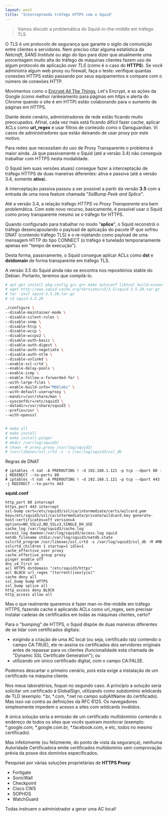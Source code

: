 ```yaml
---
layout: post
title: "Interceptando tráfego HTTPS com o Squid"
---
```


> Vamos discutir a problemática do Squid-in-the-middle em tráfego TLS

O TLS é um protocolo de segurança que garante o sigilo da comunição entre clientes e servidores. Nem preciso citar alguma estatística da *Netcraft*, *SANS Institute* ou algo do tipo para dizer que atualmente uma porcentagem muito alta do tráfego de máquinas clientes fazem uso de algum protocolo de aplicação *over TLS* (como é o caso do **HTTPS**). Se você administra algum web proxy ou firewall, faça o teste: verifique quantas conexões HTTPS estão passando por seus equipamentos e compare com o número de conexões HTTP.

Movimentos como o [Encrypt All The Things](https://encryptallthethings.net/), Let's Encrypt, e as ações da Google (como melhor rankeamento para páginas em https e alerta do Chrome quando o site é em HTTP) estão colaborando para o aumento de páginas em HTTPS.

Diante deste cenário, administradores de rede estão ficando muito preocupados. Afinal, cada vez mais está ficando difícil  fazer cache, aplicar ACLs como **url_regex** e usar filtros de conteúdo como o Dansguardian. Vi casos de administradores que estão deixando de usar proxy por este motivo.

Para redes que necessitam do uso de Proxy Transparente o problema é maior ainda. Já que passivamente o Squid (até a versão 3.4) não conseguia trabalhar com HTTPS nesta modalidade.

O Squid (em suas versões atuais) consegue fazer a interceptação de tráfego HTTPS de duas maneiras diferentes: ativa e passiva (até a versão 3.4, somente **ativa**).

A interceptação passiva passou a ser possível a partir da versão **3.5** com a entrada de uma nova feature chamada "*SslBump Peek and Splice*".

Até a versão 3.4, a relação tráfego *HTTPS vs Proxy Transparente* era bem problemática. Com este novo recurso, basicamente, é possível usar o Squid como proxy transparente mesmo se o tráfego for HTTPS.

Quando configurado para trabalhar no modo "**splice**", o Squid reconstrói o tráfego desencapsulando o payload de aplicação do pacote IP que sofreu DNAT (contendo tráfego TLS) e o re-injetando como payload de uma mensagem HTTP do tipo CONNECT (o tráfego é tunelado temporariamente apenas em "tempo de execução").

Desta forma, passivamente, o Squid consegue aplicar ACLs como **dst** e **dstdomain** de forma transparente em tráfego TLS.

A versão 3.5 do Squid ainda não se encontra nos repositórios stable do Debian. Portanto, teremos que compilá-lo.

```bash
# apt-get install pkg-config gcc g++ make autoconf libtool build-essential
# wget http://www.squid-cache.org/Versions/v3/3.5/squid-3.5.20.tar.gz
# tar -zxvf squid-3.5.20.tar.gz
# cd squid-3.5.20

./configure \
--disable-maintainer-mode \
--disable-silent-rules \
--disable-snmp \
--disable-htcp \
--disable-wccp \
--disable-wccpv2 \
--disable-auth-basic \
--disable-auth-digest \
--disable-auth-negotiate \
--disable-auth-ntlm \
--disable-unlinkd \
--enable-ssl-crtd \
--enable-delay-pools \
--enable-icmp \
--enable-follow-x-forwarded-for \
--with-large-files \
--enable-build-info="M0blabs" \
--with-default-user=proxy \
--mandir=/usr/share/man \
--sysconfdir=/etc/squid3 \
--datadir=/usr/share/squid3 \
--prefix=/usr \
--with-openssl


# make all
# make install
# make install-pinger
# mkdir /var/log/squid3/
# chown -R proxy.proxy /var/log/squid3/
# /usr/libexec/ssl_crtd -c -s /var/log/squid3/ssl_db
```

Regras de DNAT

```
# iptables -t nat -A PREROUTING ! -d 192.168.1.121 -p tcp --dport 80 -j REDIRECT --to-ports 80
# iptables -t nat -A PREROUTING ! -d 192.168.1.121 -p tcp --dport 443 -j REDIRECT --to-ports 443
```

**squid.conf**

```
http_port 80 intercept
https_port 443 intercept
ssl-bump cert=/etc/squid3/ssl/ca/intermediate/certs/wilcard.pem key=/etc/squid3/ssl/ca/intermediate/private/wildcard.key generate-host-certificates=off version=4 options=NO_SSLv2,NO_SSLv3,SINGLE_DH_USE
cache_log /var/log/squid3/cache.log
access_log daemon:/var/log/squid3/access.log squid
netdb_filename stdio:/var/log/squid3/netdb.state
sslcrtd_program /usr/libexec/ssl_crtd -s /var/log/squid3/ssl_db -M 4MB sslcrtd_children 1 startup=1 idle=1
cache_effective_user proxy
cache_effective_group proxy
pinger_enable off
dns_v4_first on
acl HTTPS dstdomain "/etc/squid3/https"
acl BLOCK url_regex "(torrent)|sex(y|o)"
cache deny all
ssl_bump bump HTTPS
ssl_bump splice all
http_access deny BLOCK
http_access allow all
```
Mas o que realmente queremos é fazer man-in-the-middle em tráfego HTTPS, fazendo cache e aplicando ACLs como url_regex, sem precisar instalar cadeias de certificados em todas as máquinas clientes, certo?

Para o "bumping" de HTTPS, o Squid dispõe de duas maneiras diferentes de se lidar com certificados digitais:

* exigindo a criação de uma AC local (ou seja, certificado raiz contendo o campo CA:TRUE), ele re-assina os certificados dos servidores originais antes de repassar para os clientes (funcionalidade esta chamada de "Dynamic SSL Certificate Generation"); ou
* utilizando um único certificado digital, com o campo CA:FALSE.

Podemos descartar o primeiro cenário, pois esta exige a instalação de um certificado na máquina cliente.

Nos meus laboratórios, foquei no segundo caso. A princípio a solução seria solicitar um certificado á GlobalSign, utilizando como subdomínio wildcards de TLD (exemplo: *.br, *.com, *.net no campo subjAltName do certificado). Mas isso vai contra as definições da RFC 6125. Os navegadores simplesmente impedem o acesso a sites com wildcards inválidos.

A única solução seria a emissão de um certificado multidomínio contendo o endereço de todos os sites que vocês queiram monitorar (exemplo: *.google.com, *.google.com.br, *.facebook.com, e etc, todos no mesmo certificado).

Mas infelizmente (ou felizmente, do ponto de vista da segurança), nenhuma Autoridade Certificadora emite certificados multidomínio sem comprovação prévia da posse dos domínios especificados.

Pesquisei por várias soluções proprietárias de **HTTPS Proxy**:

* Fortigate
* SonicWall
* Checkpoint
* Cisco CWS
* SOPHOS
* WatchGuard

Todas instruem o administrador a gerar uma AC local!

